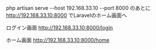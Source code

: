 php artisan serve --host 192.168.33.10 --port 8000
のあとに
http://192.168.33.10:8000 
でLaravelのホーム画面へ

ログイン画面
http://192.168.33.10:8000/login

ホーム画面
http://192.168.33.10:8000/home
